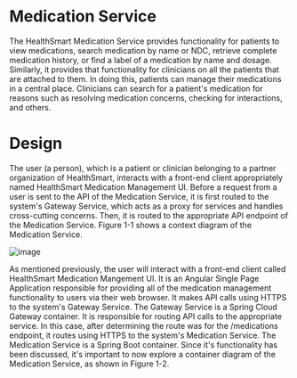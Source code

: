 # Medication Service

The HealthSmart Medication Service provides functionality for patients to view medications, search medication by name or NDC, retrieve complete medication history, or find a label of a medication by name and dosage.
Similarly, it provides that functionality for clinicians on all the patients that are attached to them. In doing this, patients can manage their medications in a central place. Clinicians can search for a patient's medication
for reasons such as resolving medication concerns, checking for interactions, and others. 

# Design

The user (a person), which is a patient or clinician belonging to a partner organization of HealthSmart, interacts with a front-end client appropriately named HealthSmart Medication Management UI.  Before a request from a user is sent to the API of the Medication Service, it is first routed to the system's Gateway Service, which acts as a proxy for services and handles cross-cutting concerns.
Then, it is routed to the appropriate API endpoint of the Medication Service. Figure 1-1 shows a context diagram of the Medication Service.

![image](https://github.com/user-attachments/assets/f06d59f0-b35a-406e-9cba-0c3b9a6a2db8)


As mentioned previously, the user will interact with a front-end client called HealthSmart Medication Mangement UI. It is an Angular Single Page Application 
responsible for providing all of the medication management functionality to users via their web browser. It makes API calls using HTTPS to the system's
Gateway Service. The Gateway Service is a Spring Cloud Gateway container. It is responsible for routing API calls to the appropriate service. In this case, after determining the route
was for the /medications endpoint, it routes using HTTPS to the system's Medication Service. The Medication Service is a Spring Boot container. Since it's functionality has been discussed, it's important
to now explore a container diagram of the Medication Service, as shown in Figure 1-2.

